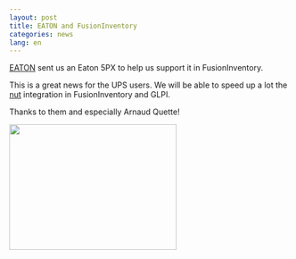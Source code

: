 ```yaml
---
layout: post
title: EATON and FusionInventory
categories: news
lang: en
---
```


[EATON](http://www.eaton.com/) sent us an Eaton 5PX to help us support it in FusionInventory.

This is a great news for the UPS users. We will be able to speed up a lot the [nut](http://www.networkupstools.org/) integration in FusionInventory and GLPI.

Thanks to them and especially Arnaud Quette!

<a href="/news_docs/eaton.jpg"><img src="/news_docs/eaton-300x225.jpg" alt="" title="SAMSUNG" width="300" height="225" class="aligncenter size-medium wp-image-1332" /></a>
